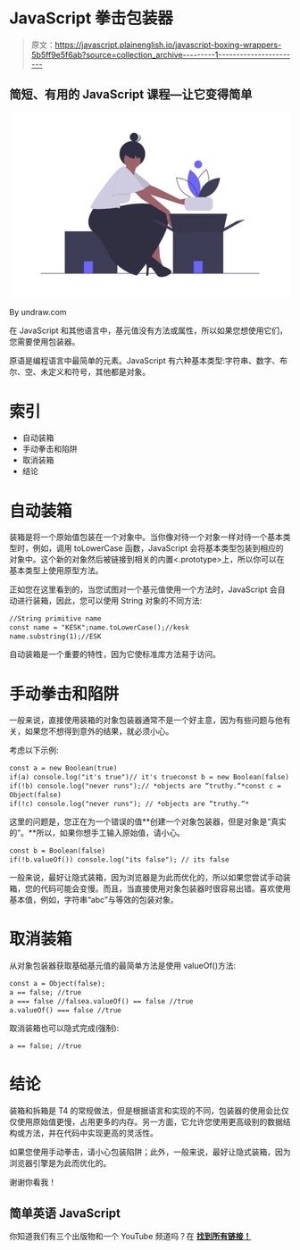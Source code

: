 # JavaScript 拳击包装器

> 原文：<https://javascript.plainenglish.io/javascript-boxing-wrappers-5b5ff9e5f6ab?source=collection_archive---------1----------------------->

## 简短、有用的 JavaScript 课程—让它变得简单

![](img/8253d2768ab9dfd53733926545cb2214.png)

By undraw.com

在 JavaScript 和其他语言中，基元值没有方法或属性，所以如果您想使用它们，您需要使用包装器。

原语是编程语言中最简单的元素。JavaScript 有六种基本类型:字符串、数字、布尔、空、未定义和符号，其他都是对象。

# 索引

*   自动装箱
*   手动拳击和陷阱
*   取消装箱
*   结论

# 自动装箱

装箱是将一个原始值包装在一个对象中。当你像对待一个对象一样对待一个基本类型时，例如，调用 toLowerCase 函数，JavaScript 会将基本类型包装到相应的对象中。这个新的对象然后被链接到相关的内置<.prototype>上，所以你可以在基本类型上使用原型方法。

正如您在这里看到的，当您试图对一个基元值使用一个方法时，JavaScript 会自动进行装箱，因此，您可以使用 String 对象的不同方法:

```
//String primitive name
const name = "KESK";name.toLowerCase();//kesk
name.substring(1);//ESK
```

自动装箱是一个重要的特性，因为它使标准库方法易于访问。

# 手动拳击和陷阱

一般来说，直接使用装箱的对象包装器通常不是一个好主意，因为有些问题与他有关，如果您不想得到意外的结果，就必须小心。

考虑以下示例:

```
const a = new Boolean(true)
if(a) console.log("it's true")// it's trueconst b = new Boolean(false)
if(!b) console.log("never runs");// *objects are “truthy.“*const c = Object(false)
if(!c) console.log("never runs"); // *objects are “truthy.“*
```

这里的问题是，您正在为一个错误的值**创建一个对象包装器，但是对象是“真实的”。**所以，如果你想手工输入原始值，请小心。

```
const b = Boolean(false)
if(!b.valueOf()) console.log("its false"); // its false
```

一般来说，最好让隐式装箱，因为浏览器是为此而优化的，所以如果您尝试手动装箱，您的代码可能会变慢。而且，当直接使用对象包装器时很容易出错。喜欢使用基本值，例如，字符串“abc”与等效的包装对象。

# 取消装箱

从对象包装器获取基础基元值的最简单方法是使用 valueOf()方法:

```
const a = Object(false);
a == false; //true
a === false //falsea.valueOf() == false //true
a.valueOf() === false //true
```

取消装箱也可以隐式完成(强制):

```
a == false; //true
```

# 结论

装箱和拆箱是 T4 的常规做法，但是根据语言和实现的不同，包装器的使用会比仅仅使用原始值更慢，占用更多的内存。另一方面，它允许您使用更高级别的数据结构或方法，并在代码中实现更高的灵活性。

如果您使用手动拳击，请小心包装陷阱；此外，一般来说，最好让隐式装箱，因为浏览器引擎是为此而优化的。

谢谢你看我！

## **简单英语 JavaScript**

你知道我们有三个出版物和一个 YouTube 频道吗？在 [**找到所有链接！**](https://plainenglish.io/)
